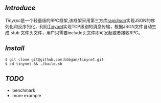 ## *Introduce*
*Tinyrpc*是一个轻量级的RPC框架,该框架采用第三方库[rapidjson](https://github.com/Tencent/rapidjson)实现JSON的序列化和反序列化，利用[Tinynet](https://github.com/bbbgan/tinynet)实现TCP级别的消息传输，根据JSON文件自动生成 stub 文件头文件，用户只需要include头文件即可发起或者接收RPC。

## *Install*

```
$ git clone git@github.com:bbbgan/tinynet.git
$ cd tinynet && ./build.sh
```

## *TODO*
+ benchmark
+ more example


